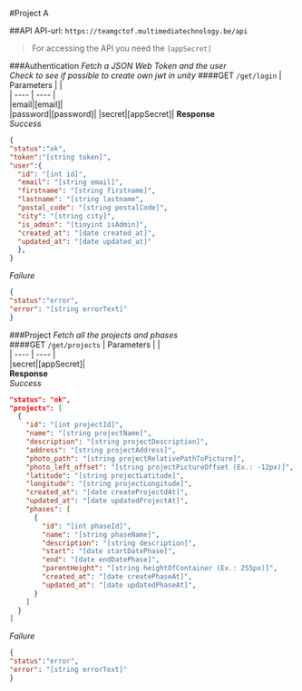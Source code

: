 #Project A

##API
API-url: `https://teamgctof.multimediatechnology.be/api`
>For accessing the API you need the `[appSecret]`

###Authentication
_Fetch a JSON Web Token and the user_  
_Check to see if possible to create own jwt in unity_
####GET `/get/login`
| Parameters  | |  
| ---- | ---- |  
|email|[email]|  
|password|[password]|
|secret|[appSecret]|
**Response**  
*Success*
```json
{
"status":"ok",
"token":"[string token]",
"user":{
  "id": "[int id]",
  "email": "[string email]",
  "firstname": "[string firstname]",
  "lastname": "[string lastname",
  "postal_code": "[string postalCode]",
  "city": "[string city]",
  "is_admin": "[tinyint isAdmin]",
  "created_at": "[date created_at]",
  "updated_at": "[date updated_at]"
  },
}
```
*Failure*
```json
{
"status":"error",
"error": "[string errorText]"
}
```

###Project
_Fetch all the projects and phases_  
####GET `/get/projects`
| Parameters  | |  
| ---- | ---- |  
|secret|[appSecret]|  
**Response**  
*Success*
```json
"status": "ok",
"projects": [
  {
    "id": "[int projectId]",
    "name": "[string projectName]",
    "description": "[string projectDescription]",
    "address": "[string projectAddress]",
    "photo_path": "[string projectRelativePathToPicture]",
    "photo_left_offset": "[string projectPictureOffset (Ex.: -12px)]",
    "latitude": "[string projectLatitude]",
    "longitude": "[string projectLongitude]",
    "created_at": "[date createProjectdAt]",
    "updated_at": "[date updatedProjectAt]",
    "phases": [
      {
        "id": "[int phaseId]",
        "name": "[string phaseName]",
        "description": "[string description]",
        "start": "[date startDatePhase]",
        "end": "[date endDatePhase]",
        "parentHeight": "[string heightOfContainer (Ex.: 255px)]",
        "created_at": "[date createPhaseAt]",
        "updated_at": "[date updatedPhaseAt]",
      }
    ]
  }
]
```
*Failure*
```json
{
"status":"error",
"error": "[string errorText]"
}
```